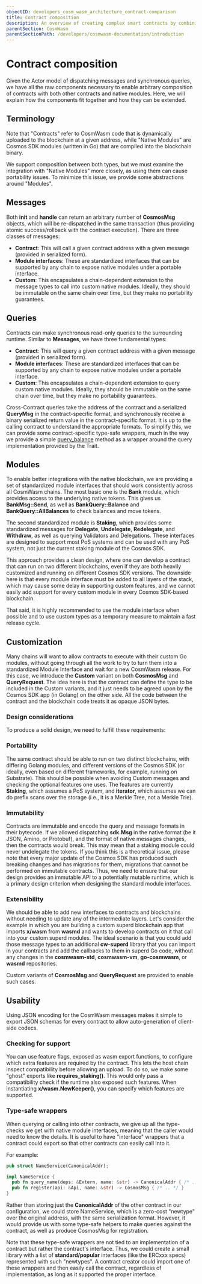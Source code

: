```yaml
---
objectID: developers_cosm_wasm_architecture_contract-comparison
title: Contract composition
description: An overview of creating complex smart contracts by combining and reusing existing contract modules
parentSection: CosmWasm
parentSectionPath: /developers/cosmwasm-documentation/introduction
---
```


# Contract composition
Given the Actor model of dispatching messages and synchronous queries, we have all the raw components necessary to enable arbitrary composition of contracts with both other contracts and native modules. Here, we will explain how the components fit together and how they can be extended.

## Terminology
Note that "Contracts" refer to CosmWasm code that is dynamically uploaded to the blockchain at a given address, while "Native Modules" are Cosmos SDK modules (written in Go) that are compiled into the blockchain binary.

We support composition between both types, but we must examine the integration with "Native Modules" more closely, as using them can cause portability issues. To minimize this issue, we provide some abstractions around "Modules".

## Messages
Both **init** and **handle** can return an arbitrary number of **CosmosMsg** objects, which will be re-dispatched in the same transaction (thus providing atomic success/rollback with the contract execution). There are three classes of messages:

- **Contract**: This will call a given contract address with a given message (provided in serialized form).
- **Module interfaces**: These are standardized interfaces that can be supported by any chain to expose native modules under a portable interface.
- **Custom**: This encapsulates a chain-dependent extension to the message types to call into custom native modules. Ideally, they should be immutable on the same chain over time, but they make no portability guarantees.

## Queries
Contracts can make synchronous read-only queries to the surrounding runtime. Similar to **Messages**, we have three fundamental types:

- **Contract**: This will query a given contract address with a given message (provided in serialized form).
- **Module interfaces**: These are standardized interfaces that can be supported by any chain to expose native modules under a portable interface.
- **Custom**: This encapsulates a chain-dependent extension to query custom native modules. Ideally, they should be immutable on the same chain over time, but they make no portability guarantees.

Cross-Contract queries take the address of the contract and a serialized **QueryMsg** in the contract-specific format, and synchronously receive a binary serialized return value in the contract-specific format. It is up to the calling contract to understand the appropriate formats. To simplify this, we can provide some contract-specific type-safe wrappers, much in the way we provide a simple <a href="https://github.com/CosmWasm/cosmwasm/blob/08717b4c589bbfe59f44bb8cccffb08f63696413/packages/std/src/traits.rs#L95-L105" target="_blank">query_balance</a> method as a wrapper around the query implementation provided by the Trait.

## Modules
To enable better integrations with the native blockchain, we are providing a set of standardized module interfaces that should work consistently across all CosmWasm chains. The most basic one is the **Bank** module, which provides access to the underlying native tokens. This gives us **BankMsg::Send**, as well as **BankQuery::Balance** and **BankQuery::AllBalances** to check balances and move tokens.

The second standardized module is **Staking**, which provides some standardized messages for **Delegate**, **Undelegate**, **Redelegate**, and **Withdraw**, as well as querying Validators and Delegations. These interfaces are designed to support most PoS systems and can be used with any PoS system, not just the current staking module of the Cosmos SDK.

This approach provides a clean design, where one can develop a contract that can run on two different blockchains, even if they are both heavily customized and running on different Cosmos SDK versions. The downside here is that every module interface must be added to all layers of the stack, which may cause some delay in supporting custom features, and we cannot easily add support for every custom module in every Cosmos SDK-based blockchain.

That said, it is highly recommended to use the module interface when possible and to use custom types as a temporary measure to maintain a fast release cycle.

## Customization
Many chains will want to allow contracts to execute with their custom Go modules, without going through all the work to try to turn them into a standardized Module Interface and wait for a new CosmWasm release. For this case, we introduce the **Custom** variant on both **CosmosMsg** and **QueryRequest**. The idea here is that the contract can define the type to be included in the Custom variants, and it just needs to be agreed upon by the Cosmos SDK app (in Golang) on the other side. All the code between the contract and the blockchain code treats it as opaque JSON bytes.

### Design considerations
To produce a solid design, we need to fulfill these requirements:

### Portability
The same contract should be able to run on two distinct blockchains, with differing Golang modules, and different versions of the Cosmos SDK (or ideally, even based on different frameworks, for example, running on Substrate). This should be possible when avoiding Custom messages and checking the optional features one uses. The features are currently **Staking**, which assumes a PoS system, and **iterator**, which assumes we can do prefix scans over the storage (i.e., it is a Merkle Tree, not a Merkle Trie).

### Immutability
Contracts are immutable and encode the query and message formats in their bytecode. If we allowed dispatching **sdk.Msg** in the native format (be it JSON, Amino, or Protobuf), and the format of native messages changes, then the contracts would break. This may mean that a staking module could never undelegate the tokens. If you think this is a theoretical issue, please note that every major update of the Cosmos SDK has produced such breaking changes and has migrations for them, migrations that cannot be performed on immutable contracts. Thus, we need to ensure that our design provides an immutable API to a potentially mutable runtime, which is a primary design criterion when designing the standard module interfaces.

### Extensibility
We should be able to add new interfaces to contracts and blockchains without needing to update any of the intermediate layers. Let's consider the example in which you are building a custom superd blockchain app that imports **x/wasm** from **wasmd** and wants to develop contracts on it that call into your custom superd modules. The ideal scenario is that you could add those message types to an additional **cw-superd** library that you can import in your contracts and add the callbacks to them in superd Go code, without any changes in the **cosmwasm-std**, **cosmwasm-vm**, **go-cosmwasm**, or **wasmd** repositories.

Custom variants of **CosmosMsg** and **QueryRequest** are provided to enable such cases.

## Usability

Using JSON encoding for the CosmWasm messages makes it simple to export JSON schemas for every contract to allow auto-generation of client-side codecs.

### Checking for support

You can use feature flags, exposed as wasm export functions, to configure which extra features are required by the contract. This lets the host chain inspect compatibility before allowing an upload. To do so, we make some "ghost" exports like **requires_staking()**. This would only pass a compatibility check if the runtime also exposed such features. When instantiating **x/wasm.NewKeeper()**, you can specify which features are supported.

### Type-safe wrappers
When querying or calling into other contracts, we give up all the type-checks we get with native module interfaces, meaning that the caller would need to know the details. It is useful to have "interface" wrappers that a contract could export so that other contracts can easily call into it.

For example:
```rust
pub struct NameService(CanonicalAddr);

impl NameService {
  pub fn query_name(deps: &Extern, name: &str) -> CanonicalAddr { /* .. */ }
  pub fn register(api: &Api, name: &str) -> CosmosMsg { /* .. */ }
}
```
Rather than storing just the **CanonicalAddr** of the other contract in our configuration, we could store NameService, which is a zero-cost "newtype" over the original address, with the same serialization format. However, it would provide us with some type-safe helpers to make queries against the contract, as well as produce CosmosMsg for registration.

Note that these type-safe wrappers are not tied to an implementation of a contract but rather the contract's interface. Thus, we could create a small library with a list of **standard/popular** interfaces (like the ERCxxx specs) represented with such "newtypes". A contract creator could import one of these wrappers and then easily call the contract, regardless of implementation, as long as it supported the proper interface.